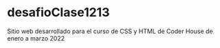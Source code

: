 # desafioClase1213

Sitio web desarrollado para el curso de CSS y HTML de Coder House
de enero a marzo 2022 


